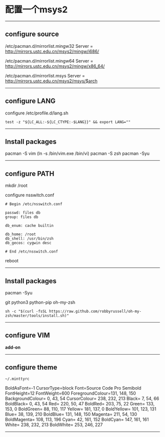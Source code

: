 配置一个msys2
===

---

configure source
---
/etc/pacman.d/mirrorlist.mingw32
Server = http://mirrors.ustc.edu.cn/msys2/mingw/i686/

/etc/pacman.d/mirrorlist.mingw64
Server = http://mirrors.ustc.edu.cn/msys2/mingw/x86_64/

/etc/pacman.d/mirrorlist.msys
Server = http://mirrors.ustc.edu.cn/msys2/msys/$arch


---

configure LANG
---

configure /etc/profile.d/lang.sh

    test -z "${LC_ALL:-${LC_CTYPE:-$LANG}}" && export LANG=""

---

Install packages
---

pacman -S vim       (ln -s /bin/vim.exe /bin/vi)
pacman -S zsh
pacman -Syu

---
configure PATH
---

mkdir /root

configure nsswitch.conf

    # Begin /etc/nsswitch.conf

    passwd: files db
    group: files db

    db_enum: cache builtin

    db_home: /root
    db_shell: /usr/bin/zsh
    db_gecos: cygwin desc

    # End /etc/nsswitch.conf

reboot

---

Install packages
---
pacman -Syu

git
python3
python-pip
oh-my-zsh

    sh -c "$(curl -fsSL https://raw.github.com/robbyrussell/oh-my-zsh/master/tools/install.sh)"


---

configure VIM
---

**add-on**

---

configure theme
---
    ~/.minttyrc

BoldAsFont=-1
CursorType=block
Font=Source Code Pro Semibold
FontHeight=12
FontWeight=600
ForegroundColour=131, 148, 150
BackgroundColour=  0,  43,  54
CursorColour=    238, 232, 213
Black=             7,  54,  66
BoldBlack=         0,  43,  54
Red=             220,  50,  47
BoldRed=         203,  75,  22
Green=           133, 153,   0
BoldGreen=        88, 110, 117
Yellow=          181, 137,   0
BoldYellow=      101, 123, 131
Blue=             38, 139, 210
BoldBlue=        131, 148, 150
Magenta=         211,  54, 130
BoldMagenta=     108, 113, 196
Cyan=             42, 161, 152
BoldCyan=        147, 161, 161
White=           238, 232, 213
BoldWhite=       253, 246, 227

---

